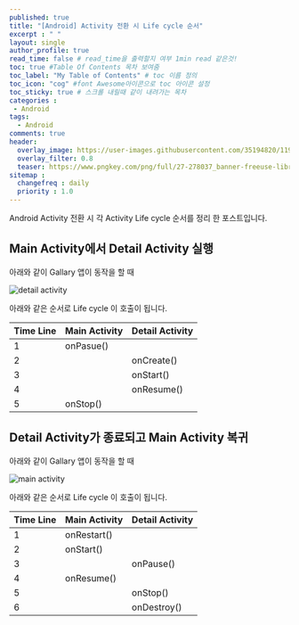 ```yaml
---
published: true
title: "[Android] Activity 전환 시 Life cycle 순서"	
excerpt : " "	
layout: single	
author_profile: true	
read_time: false # read_time을 출력할지 여부 1min read 같은것!	
toc: true #Table Of Contents 목차 보여줌	
toc_label: "My Table of Contents" # toc 이름 정의	
toc_icon: "cog" #font Awesome아이콘으로 toc 아이콘 설정	
toc_sticky: true # 스크롤 내릴때 같이 내려가는 목차	
categories :	
 - Android	
tags: 	
  - Android	
comments: true	
header:
  overlay_image: https://user-images.githubusercontent.com/35194820/119770376-18f76c80-bef7-11eb-8b3e-abca9300d1c1.gif
  overlay_filter: 0.8
  teaser: https://www.pngkey.com/png/full/27-278037_banner-freeuse-library-android-transparent-app-android-development.png
sitemap :	
  changefreq : daily	
  priority : 1.0	
---
```


Android Activity 전환 시 각 Activity Life cycle 순서를 정리 한 포스트입니다.

## Main Activity에서 Detail Activity 실행

아래와 같이 Gallary 앱이 동작을 할 때

![detail activity](https://user-images.githubusercontent.com/35194820/104006608-0ef3fc00-51ea-11eb-97da-7994d2869fc0.gif)

아래와 같은 순서로 Life cycle 이 호출이 됩니다.

|Time Line|Main Activity|Detail Activity|
|------|---|---|
|1|onPasue()| |
|2| |onCreate()|
|3| |onStart()|
|4| |onResume()|
|5| onStop()||
  
## Detail Activity가 종료되고 Main Activity 복귀

아래와 같이 Gallary 앱이 동작을 할 때

![main activity](https://user-images.githubusercontent.com/35194820/104006681-27fcad00-51ea-11eb-8d9e-9180370be700.gif)

  
아래와 같은 순서로 Life cycle 이 호출이 됩니다.
  
|Time Line|Main Activity|Detail Activity|
|------|---|---|
|1|onRestart()| |
|2|onStart()| |
|3| |onPause()|
|4|onResume()||
|5| |onStop()|
|6| |onDestroy()|
